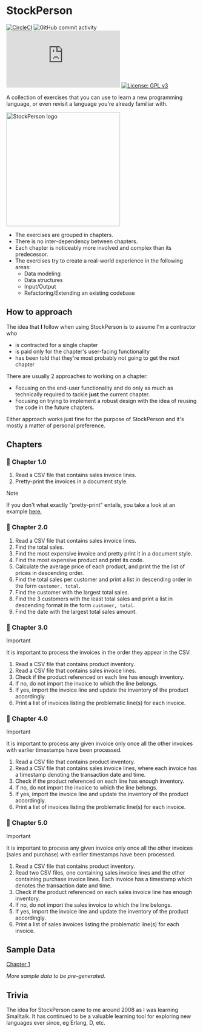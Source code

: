 # StockPerson 

[![CircleCI](https://dl.circleci.com/status-badge/img/circleci/UMKeFZ8ns9T9vi5aquTfVT/SMpnX4zqrRqMcDN3Lsw3Wv/tree/main.svg?style=shield&circle-token=9e1ebe32944ff6e34c4f422aece05cd7c16a5654)](https://dl.circleci.com/status-badge/redirect/circleci/UMKeFZ8ns9T9vi5aquTfVT/SMpnX4zqrRqMcDN3Lsw3Wv/tree/main)
![GitHub commit activity](https://img.shields.io/github/commit-activity/m/bahmanm/stockperson)
[![Matrix](https://img.shields.io/matrix/bjforth%3Amatrix.org?server_fqdn=matrix.org&style=flat&logo=matrix&color=%230e80c0)](https://matrix.to/#/#github-bahmanm-stockperson:matrix.org)
[![License: GPL v3](https://img.shields.io/badge/License-GPLv3-blue.svg)](https://www.gnu.org/licenses/gpl-3.0)

A collection of exercises that you can use to learn a new programming language, or even revisit a
language you're already familiar with.

<img alt="StockPerson logo" src="https://imgur.com/Df344bg.png" style="height: 300px; width: 300px; vertical-align: top" />

* The exercises are grouped in chapters.
* There is no inter-dependency between chapters.
* Each chapter is noticeably more involved and complex than its predecessor.
* The exercises try to create a real-world experience in the following areas:
  * Data modeling
  * Data structures
  * Input/Output
  * Refactoring/Extending an existing codebase

## How to approach

The idea that **I** follow when using StockPerson is to assume I'm a contractor who

* is contracted for a single chapter
* is paid only for the chapter's user-facing functionality
* has been told that they're most probably not going to get the next chapter

There are usually 2 approaches to working on a chapter:

* Focusing on the end-user functionality and do only as much as technically required to tackle **just** the current chapter.
* Focusing on trying to implement a robust design with the idea of reusing the code in the future chapters.

Either approach works just fine for the purpose of StockPerson and it's mostly a matter of personal preference.

## Chapters

### 📗 Chapter 1.0

1. Read a CSV file that contains sales invoice lines.
2. Pretty-print the invoices in a document style.

> [!NOTE]
> If you don't what exactly "pretty-print" entails, you take a look at an example [here.](./assets/prettyprint_example.txt)

### 📗 Chapter 2.0

1. Read a CSV file that contains sales invoice lines.
2. Find the total sales.
3. Find the most expensive invoice and pretty print it in a document style.
4. Find the most expensive product and print its code.
5. Calculate the average price of each product, and print the the list of prices in descending order.
6. Find the total sales per customer and print a list in descending order in the form `customer, total`.
7. Find the customer with the largest total sales.
8. Find the 3 customers with the least total sales and print a list in descending format in the form `customer, total`.
9. Find the date with the largest total sales amount.

### 📗 Chapter 3.0

> [!IMPORTANT]
> It is important to process the invoices in the order they appear in the CSV.

1. Read a CSV file that contains product inventory.
2. Read a CSV file that contains sales invoice lines.
3. Check if the product referenced on each line has enough inventory.
  1. If no, do not import the invoice to which the line belongs.
  2. If yes, import the invoice line and update the inventory of the product accordingly.
4. Print a list of invoices listing the problematic line(s) for each invoice.

### 📗 Chapter 4.0

> [!IMPORTANT]
> It is important to process any given invoice only once all the other invoices with earlier timestamps have been processed.

1. Read a CSV file that contains product inventory.
2. Read a CSV file that contains sales invoice lines, where each invoice has a timestamp denoting the transaction date and time.
3. Check if the product referenced on each line has enough inventory.
  1. If no, do not import the invoice to which the line belongs.
  2. If yes, import the invoice line and update the inventory of the product accordingly.
4. Print a list of invoices listing the problematic line(s) for each invoice.

### 📗 Chapter 5.0

> [!IMPORTANT]
> It is important to process any given invoice only once all the other invoices (sales and purchase) with earlier timestamps have been processed.

1. Read a CSV file that contains product inventory.
2. Read two CSV files, one containing sales invoice lines and the other containing purchase invoice lines. Each invoice has a timestamp which denotes the transaction date and time.
3. Check if the product referenced on each sales invoice line has enough inventory.
  1. If no, do not import the sales invoice to which the line belongs.
  2. If yes, import the invoice line and update the inventory of the product accordingly.
4. Print a list of sales invoices listing the problematic line(s) for each invoice.

## Sample Data

[Chapter 1](./sample-data/chapter-1.0/)

_More sample data to be pre-generated._

## Trivia

The idea for StockPerson came to me around 2008 as I was learning Smalltalk. It has continued to be a valuable learning tool for exploring new languages ever since, eg Erlang, D, etc.
